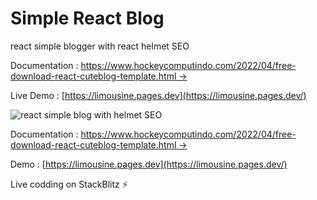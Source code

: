 # Simple React Blog

react simple blogger with react helmet SEO

Documentation : [https://www.hockeycomputindo.com/2022/04/free-download-react-cuteblog-template.html →](https://www.hockeycomputindo.com/2022/04/free-download-react-cuteblog-template.html)

Live Demo : [https://limousine.pages.dev](https://limousine.pages.dev/)

![react simple blog with helmet SEO](https://blogger.googleusercontent.com/img/b/R29vZ2xl/AVvXsEjGimzPO5rgvjKoj4cSb0xjDNGWvdAbtHE4zQddGSKWo82Pfp0OLLZoj45TFFSSYgBoafQMWSRunLmq57fwbcCpWamYK1s6r92gQ_O-9ePRZ72qYT34ulvurzbVIkSMBYBM-83-EFczUn6XwjPgPI69rWNn899s7X-sTF6Oo5sYzkXDOZMja1xhHTaKwA/s1960/Screenshot%202022-07-24%20at%2013-00-45%20Limousine%20Website.png)

Documentation : [https://www.hockeycomputindo.com/2022/04/free-download-react-cuteblog-template.html →](https://www.hockeycomputindo.com/2022/04/free-download-react-cuteblog-template.html)

Demo : [https://limousine.pages.dev](https://limousine.pages.dev/)

Live codding on StackBlitz ⚡️

